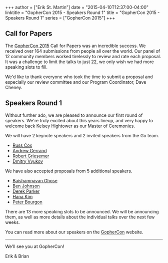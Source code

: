 +++
author = ["Erik St. Martin"]
date = "2015-04-10T12:37:00-04:00"
linktitle = "GopherCon 2015 - Speakers Round 1"
title = "GopherCon 2015 - Speakers Round 1"
series = ["GopherCon 2015"]
+++
## Call for Papers
The <a href="http://gophercon.com">GopherCon 2015</a> Call for Papers was an incredible success. We received over 164 submissions from people all over the world. Our panel of 12 community members worked tirelessly to review and rate each proposal. It was a challenge to limit the talks to just 22, we only wish we had more speaking slots to fill.

We'd like to thank everyone who took the time to submit a proposal and especially our review committee and our Program Coordinator, Dave Cheney.


## Speakers Round 1
Without further ado, we are pleased to announce our first round of speakers. We're truly excited about this years lineup, and very happy to welcome back Kelsey Hightower as our Master of Ceremonies.

We will have 2 keynote speakers and 2 invited speakers from the Go team.

* <a href="http://gophercon.com/speakers/russ-cox">Russ Cox</a>
* <a href="http://gophercon.com/speakers/andrew-gerrand">Andrew Gerrand</a>
* <a href="http://gophercon.com/speakers/robert-griesemer">Robert Griesemer</a>
* <a href="http://gophercon.com/speakers/dmitry-vyukov">Dmitry Vyukov</a>

We have also accepted proposals from 5 additional speakers.

* <a href="http://gophercon.com/speakers/baishampayan-ghose">Baishampayan Ghose</a>
* <a href="http://gophercon.com/speakers/ben-johnson">Ben Johnson</a>
* <a href="http://gophercon.com/speakers/derek-parker">Derek Parker</a>
* <a href="http://gophercon.com/speakers/hana-kim">Hana Kim</a>
* <a href="http://gophercon.com/speakers/peter-bourgon">Peter Bourgon</a>

There are 13 more speaking slots to be announced. We will be announcing them, as well as more details about the individual talks over the next few weeks.

You can read more about our speakers on the <a href="http://gophercon.com">GopherCon</a> website.

----
We'll see you at GopherCon!

Erik & Brian
